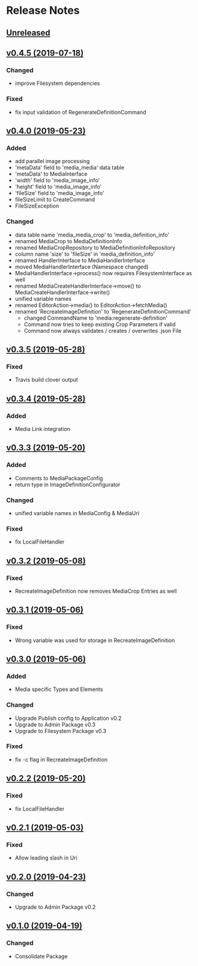 # Release Notes

## [Unreleased](https://github.com/ixocreate/media-package/compare/0.4.5...develop)

## [v0.4.5 (2019-07-18)](https://github.com/ixocreate/media-package/compare/0.4.4...0.4.5)
### Changed
- improve Filesystem dependencies
### Fixed
- fix input validation of RegenerateDefinitionCommand

## [v0.4.0 (2019-05-23)](https://github.com/ixocreate/media-package/compare/0.3.5...0.4.0)
### Added
- add parallel image processing
- 'metaData' field to 'media_media' data table
- 'metaData' to MediaInterface 
- 'width' field to 'media_image_info'
- 'height' field to 'media_image_info'
- 'fileSize' field to 'media_image_info'
- fileSizeLimit to CreateCommand
- FileSizeException

### Changed
- data table name 'media_media_crop' to 'media_definition_info'
- renamed MediaCrop to MediaDefinitionInfo
- renamed MediaCropRepository to MediaDefinitionInfoRepository
- column name 'size' to 'fileSize' in 'media_definition_info'
- renamed HandlerInterface to MediaHandlerInterface
- moved MediaHandlerInterface (Namespace changed)
- MediaHandlerInterface->process() now requires FilesystemInterface as well
- renamed MediaCreateHandlerInterface->move() to MediaCreateHandlerInterface->write()
- unified variable names
- renamed EditorAction->media() to EditorAction->fetchMedia()
- renamed 'RecreateImageDefinition' to 'RegenerateDefinitionCommand'
  - changed CommandName to 'media:regenerate-definition'
  - Command now tries to keep existing Crop Parameters if valid
  - Command now always validates / creates / overwrites .json File 

## [v0.3.5 (2019-05-28)](https://github.com/ixocreate/media-package/compare/0.3.4...0.3.5)
### Fixed
- Travis build clover output

## [v0.3.4 (2019-05-28)](https://github.com/ixocreate/media-package/compare/0.3.3...0.3.4)
### Added
- Media Link integration
 
## [v0.3.3 (2019-05-20)](https://github.com/ixocreate/media-package/compare/0.3.2...0.3.3)
### Added
- Comments to MediaPackageConfig
- return type in ImageDefinitionConfigurator
### Changed
- unified variable names in MediaConfig & MediaUri
### Fixed
- fix LocalFileHandler

## [v0.3.2 (2019-05-08)](https://github.com/ixocreate/media-package/compare/0.3.1...0.3.2)
### Fixed
- RecreateImageDefinition now removes MediaCrop Entries as well

## [v0.3.1 (2019-05-06)](https://github.com/ixocreate/media-package/compare/0.3.0...0.3.1)
### Fixed
- Wrong variable was used for storage in RecreateImageDefinition

## [v0.3.0 (2019-05-06)](https://github.com/ixocreate/media-package/compare/0.2.1...0.3.0)
### Added
- Media specific Types and Elements
### Changed
- Upgrade Publish config to Application v0.2
- Upgrade to Admin Package v0.3
- Upgrade to Filesystem Package v0.3
### Fixed
- fix -c flag in RecreateImageDefinition

## [v0.2.2 (2019-05-20)](https://github.com/ixocreate/media-package/compare/0.2.1...0.2.2)
### Fixed
- fix LocalFileHandler

## [v0.2.1 (2019-05-03)](https://github.com/ixocreate/media-package/compare/0.2.0...0.2.1)
### Fixed
- Allow leading slash in Uri

## [v0.2.0 (2019-04-23)](https://github.com/ixocreate/media-package/compare/0.1.0...0.2.0)
### Changed
- Upgrade to Admin Package v0.2

## [v0.1.0 (2019-04-19)](https://github.com/ixocreate/media-package/compare/master...0.1.0)
### Changed
- Consolidate Package

